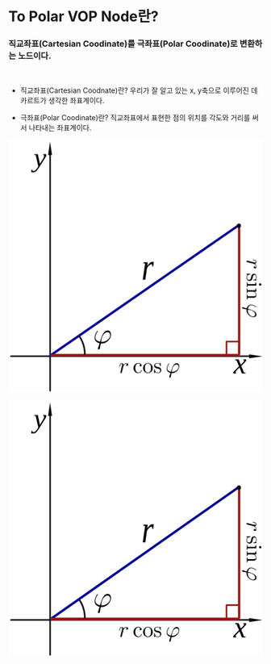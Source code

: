 # To Polar VOP Node란?  
### **직교좌표(Cartesian Coodinate)를 극좌표(Polar Coodinate)로 변환하는 노드이다.**  
<br/>

* 직교좌표(Cartesian Coodnate)란? 우리가 잘 알고 있는 x, y축으로 이루어진 데카르트가 생각한 좌표계이다.

* 극좌표(Polar Coodinate)란? 직교좌표에서 표현한 점의 위치를 각도와 거리를 써서 나타내는 좌표계이다.  

![](https://github.com/JaejinDo/Record/blob/main/Img/Converting_between_polar_and_Cartesian_coordinates/Converting_between_polar_and_Cartesian_coordinates.png)

<img src="https://github.com/JaejinDo/Record/blob/main/Img/Converting_between_polar_and_Cartesian_coordinates/Converting_between_polar_and_Cartesian_coordinates.png" width="512" height="507">
